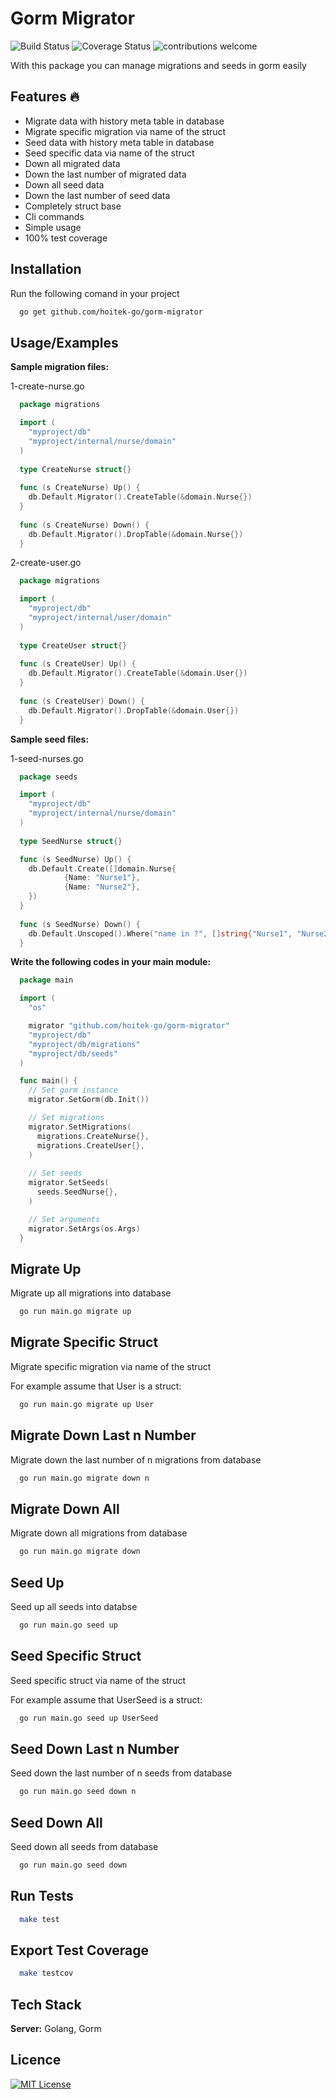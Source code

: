 
# Gorm Migrator  
![Build Status](https://travis-ci.org/nock/nock.svg)
![Coverage Status](http://img.shields.io/badge/coverage-100%25-brightgreen.svg)
![contributions welcome](https://img.shields.io/badge/contributions-welcome-brightgreen.svg?style=flat)

With this package you can manage migrations and seeds in gorm easily

## Features 🔥 
- Migrate data with history meta table in database
- Migrate specific migration via name of the struct
- Seed data with history meta table in database
- Seed specific data via name of the struct
- Down all migrated data 
- Down the last number of migrated data
- Down all seed data 
- Down the last number of seed data
- Completely struct base
- Cli commands
- Simple usage
- 100% test coverage

## Installation 
Run the following comand in your project

~~~bash  
  go get github.com/hoitek-go/gorm-migrator
~~~

## Usage/Examples  
**Sample migration files:**

1-create-nurse.go
~~~go  
  package migrations

  import (
  	"myproject/db"
  	"myproject/internal/nurse/domain"
  )
  
  type CreateNurse struct{}
  
  func (s CreateNurse) Up() {
  	db.Default.Migrator().CreateTable(&domain.Nurse{})
  }
  
  func (s CreateNurse) Down() {
  	db.Default.Migrator().DropTable(&domain.Nurse{})
  }
~~~ 

2-create-user.go
~~~go  
  package migrations

  import (
  	"myproject/db"
  	"myproject/internal/user/domain"
  )
  
  type CreateUser struct{}
  
  func (s CreateUser) Up() {
  	db.Default.Migrator().CreateTable(&domain.User{})
  }
  
  func (s CreateUser) Down() {
  	db.Default.Migrator().DropTable(&domain.User{})
  }
~~~ 

**Sample seed files:**

1-seed-nurses.go
~~~go  
  package seeds

  import (
  	"myproject/db"
  	"myproject/internal/nurse/domain"
  )
  
  type SeedNurse struct{}

  func (s SeedNurse) Up() {
  	db.Default.Create([]domain.Nurse{
            {Name: "Nurse1"},
            {Name: "Nurse2"},
  	})
  }
  
  func (s SeedNurse) Down() {
  	db.Default.Unscoped().Where("name in ?", []string{"Nurse1", "Nurse2"}).Delete(&domain.Nurse{})
  }

~~~ 

**Write the following codes in your main module:**

~~~go  
  package main

  import (
    "os"

    migrator "github.com/hoitek-go/gorm-migrator"
    "myproject/db"
    "myproject/db/migrations"
    "myproject/db/seeds"
  )

  func main() {
    // Set gorm instance
    migrator.SetGorm(db.Init())

    // Set migrations
    migrator.SetMigrations(
      migrations.CreateNurse{},
      migrations.CreateUser{},
    )
    
    // Set seeds
    migrator.SetSeeds(
      seeds.SeedNurse{},
    )

    // Set arguments
    migrator.SetArgs(os.Args)
  }
~~~  

## Migrate Up

Migrate up all migrations into database

~~~bash  
  go run main.go migrate up
~~~

## Migrate Specific Struct

Migrate specific migration via name of the struct

For example assume that User is a struct:

~~~bash  
  go run main.go migrate up User
~~~

## Migrate Down Last n Number

Migrate down the last number of n migrations from database

~~~bash  
  go run main.go migrate down n
~~~

## Migrate Down All

Migrate down all migrations from database

~~~bash  
  go run main.go migrate down
~~~

## Seed Up

Seed up all seeds into databse

~~~bash  
  go run main.go seed up
~~~

## Seed Specific Struct

Seed specific struct via name of the struct

For example assume that UserSeed is a struct:

~~~bash  
  go run main.go seed up UserSeed
~~~

## Seed Down Last n Number

Seed down the last number of n seeds from database

~~~bash  
  go run main.go seed down n
~~~

## Seed Down All

Seed down all seeds from database

~~~bash  
  go run main.go seed down
~~~

## Run Tests

~~~bash  
  make test
~~~

## Export Test Coverage

~~~bash  
  make testcov
~~~

## Tech Stack  
**Server:** Golang, Gorm
 
## Licence  
[![MIT License](https://img.shields.io/badge/License-MIT-green.svg)](https://choosealicense.com/licenses/mit/)  
 